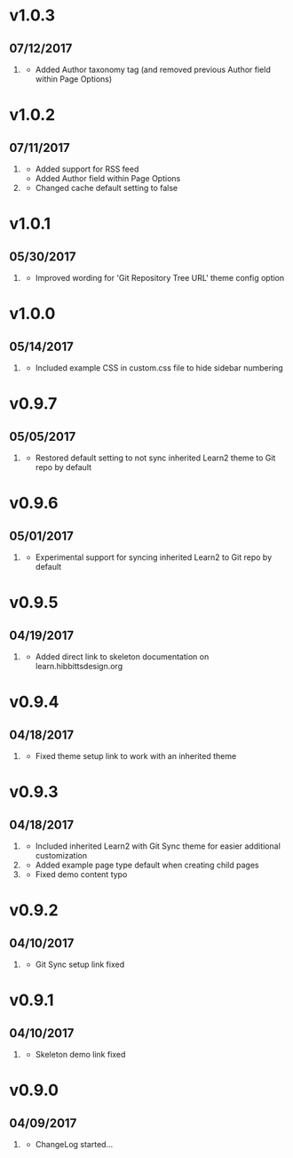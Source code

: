 # v1.0.3
## 07/12/2017

1. [](#new)
    * Added Author taxonomy tag (and removed previous Author field within Page Options)

# v1.0.2
## 07/11/2017

1. [](#new)
    * Added support for RSS feed
    * Added Author field within Page Options
1. [](#improved)
    * Changed cache default setting to false

# v1.0.1
## 05/30/2017

1. [](#improved)
    * Improved wording for 'Git Repository Tree URL' theme config option

# v1.0.0
## 05/14/2017

1. [](#new)
    * Included example CSS in custom.css file to hide sidebar numbering

# v0.9.7
## 05/05/2017

1. [](#improved)
    * Restored default setting to not sync inherited Learn2 theme to Git repo by default

# v0.9.6
## 05/01/2017

1. [](#new)
    * Experimental support for syncing inherited Learn2 to Git repo by default

# v0.9.5
## 04/19/2017

1. [](#new)
    * Added direct link to skeleton documentation on learn.hibbittsdesign.org

# v0.9.4
## 04/18/2017

1. [](#bugfix)
    * Fixed theme setup link to work with an inherited theme

# v0.9.3
## 04/18/2017

1. [](#new)
    * Included inherited Learn2 with Git Sync theme for easier additional customization
1. [](#improved)
    * Added example page type default when creating child pages
1. [](#bugfix)
    * Fixed demo content typo

# v0.9.2
## 04/10/2017

1. [](#bugfix)
    * Git Sync setup link fixed

# v0.9.1
## 04/10/2017

1. [](#bugfix)
    * Skeleton demo link fixed

# v0.9.0
## 04/09/2017

1. [](#new)
    * ChangeLog started...
